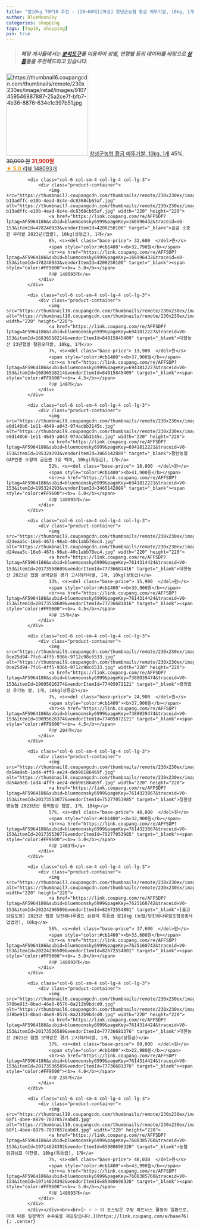 ```yaml
---
title: "쌀10kg TOP10 추천 - [20~60대][여성] 창녕군농협 황금 메뚜기쌀, 10kg, 1개"
author: BlueMoonSky
categories: shopping
tags: [Top10, shopping]
pin: true
---
```


> ##### 해당 게시물에서는 [**분석도구**](https://itemscout.io/)를 이용하여 **성별**, **연령별** 등의 데이터를 바탕으로 [**상품**](https://link.coupang.com/a/baae76)들을 추천해드리고 있습니다.
<div class="container"><div class="row">
            <div class="col-6 col-sm-4 col-lg-4 col-lg-3">
                <div class="product-container">
                    <img src="https://thumbnail6.coupangcdn.com/thumbnails/remote/230x230ex/image/retail/images/9107459546887887-25a2ce7f-bfb7-4b36-8876-634e1c397b51.jpg" alt="https://thumbnail6.coupangcdn.com/thumbnails/remote/230x230ex/image/retail/images/9107459546887887-25a2ce7f-bfb7-4b36-8876-634e1c397b51.jpg" width="220" height="220">
                    <a href="https://link.coupang.com/re/AFFSDP?lptag=AF5964186&subid=bluemoonsky6999&pageKey=587101&traceid=V0-153&itemId=12937929354&vendorItemId=3001893829" target="_blank">창녕군농협 황금 메뚜기쌀, 10kg, 1개</a>
                    45%, <s><del class="base-price"> 30,000  </del>원</s> 
                    <span style="color:#cb1400"><b>31,900원</b></span>
                    <br><a href="https://link.coupang.com/re/AFFSDP?lptag=AF5964186&subid=bluemoonsky6999&pageKey=587101&traceid=V0-153&itemId=12937929354&vendorItemId=3001893829" target="_blank"><span style="color:#FF9600"><b>★ 5.0</b></span>
                    리뷰 148093개</a>
                </div>
            </div>
            
            <div class="col-6 col-sm-4 col-lg-4 col-lg-3">
                <div class="product-container">
                    <img src="https://thumbnail7.coupangcdn.com/thumbnails/remote/230x230ex/image/retail/images/6246016812900553-b13adffc-e10b-4ead-8c4e-dc8368cb65af.jpg" alt="https://thumbnail7.coupangcdn.com/thumbnails/remote/230x230ex/image/retail/images/6246016812900553-b13adffc-e10b-4ead-8c4e-dc8368cb65af.jpg" width="220" height="220">
                    <a href="https://link.coupang.com/re/AFFSDP?lptag=AF5964186&subid=bluemoonsky6999&pageKey=166996432&traceid=V0-153&itemId=478240933&vendorItemId=4200250100" target="_blank">곰곰 소중한 우리쌀 2023년(햅쌀), 10kg(상등급), 1개</a>
                    6%, <s><del class="base-price"> 32,600  </del>원</s> 
                    <span style="color:#cb1400"><b>32,790원</b></span>
                    <br><a href="https://link.coupang.com/re/AFFSDP?lptag=AF5964186&subid=bluemoonsky6999&pageKey=166996432&traceid=V0-153&itemId=478240933&vendorItemId=4200250100" target="_blank"><span style="color:#FF9600"><b>★ 5.0</b></span>
                    리뷰 148093개</a>
                </div>
            </div>
            
            <div class="col-6 col-sm-4 col-lg-4 col-lg-3">
                <div class="product-container">
                    <img src="https://thumbnail10.coupangcdn.com/thumbnails/remote/230x230ex/image/rs_quotation_api/xytt74pn/8ca0952f587045599159814a79990a60.jpg" alt="https://thumbnail10.coupangcdn.com/thumbnails/remote/230x230ex/image/rs_quotation_api/xytt74pn/8ca0952f587045599159814a79990a60.jpg" width="220" height="220">
                    <a href="https://link.coupang.com/re/AFFSDP?lptag=AF5964186&subid=bluemoonsky6999&pageKey=6941812227&traceid=V0-153&itemId=16836518214&vendorItemId=84015845409" target="_blank">대한농산 23년햅쌀 철원오대쌀, 10kg, 1개</a>
                    7%, <s><del class="base-price"> 13,900  </del>원</s> 
                    <span style="color:#cb1400"><b>37,900원</b></span>
                    <br><a href="https://link.coupang.com/re/AFFSDP?lptag=AF5964186&subid=bluemoonsky6999&pageKey=6941812227&traceid=V0-153&itemId=16836518214&vendorItemId=84015845409" target="_blank"><span style="color:#FF9600"><b>★ 4.5</b></span>
                    리뷰 140개</a>
                </div>
            </div>
            
            <div class="col-6 col-sm-4 col-lg-4 col-lg-3">
                <div class="product-container">
                    <img src="https://thumbnail9.coupangcdn.com/thumbnails/remote/230x230ex/image/retail/images/2261335069822115-e0d140b6-1e11-4649-a043-974acbb3145c.jpg" alt="https://thumbnail9.coupangcdn.com/thumbnails/remote/230x230ex/image/retail/images/2261335069822115-e0d140b6-1e11-4649-a043-974acbb3145c.jpg" width="220" height="220">
                    <a href="https://link.coupang.com/re/AFFSDP?lptag=AF5964186&subid=bluemoonsky6999&pageKey=6941812221&traceid=V0-153&itemId=195324293&vendorItemId=3465142889" target="_blank">팔탄농협 GAP인증 수향미 골든퀸 3호 백미, 10kg(특등급), 1개</a>
                    52%, <s><del class="base-price"> 18,800  </del>원</s> 
                    <span style="color:#cb1400"><b>41,900원</b></span>
                    <br><a href="https://link.coupang.com/re/AFFSDP?lptag=AF5964186&subid=bluemoonsky6999&pageKey=6941812221&traceid=V0-153&itemId=195324293&vendorItemId=3465142889" target="_blank"><span style="color:#FF9600"><b>★ 5.0</b></span>
                    리뷰 148093개</a>
                </div>
            </div>
            
            <div class="col-6 col-sm-4 col-lg-4 col-lg-3">
                <div class="product-container">
                    <img src="https://thumbnail9.coupangcdn.com/thumbnails/remote/230x230ex/image/retail/images/8938624302097216-d24eaa5c-16e6-467b-96ab-40c1abb78ec4.jpg" alt="https://thumbnail9.coupangcdn.com/thumbnails/remote/230x230ex/image/retail/images/8938624302097216-d24eaa5c-16e6-467b-96ab-40c1abb78ec4.jpg" width="220" height="220">
                    <a href="https://link.coupang.com/re/AFFSDP?lptag=AF5964186&subid=bluemoonsky6999&pageKey=7614314424&traceid=V0-153&itemId=20173558609&vendorItemId=77736681416" target="_blank">대한농산 2023년 햅쌀 보약같은 경기 고시히카리쌀, 1개, 10kg(상등급)</a>
                    13%, <s><del class="base-price"> 15,900  </del>원</s> 
                    <span style="color:#cb1400"><b>39,900원</b></span>
                    <br><a href="https://link.coupang.com/re/AFFSDP?lptag=AF5964186&subid=bluemoonsky6999&pageKey=7614314424&traceid=V0-153&itemId=20173558609&vendorItemId=77736681416" target="_blank"><span style="color:#FF9600"><b>★ 4.5</b></span>
                    리뷰 15개</a>
                </div>
            </div>
            
            <div class="col-6 col-sm-4 col-lg-4 col-lg-3">
                <div class="product-container">
                    <img src="https://thumbnail9.coupangcdn.com/thumbnails/remote/230x230ex/image/retail/images/27231601460686-0ce25d94-7fc6-4ff5-936b-9712c98c6533.jpg" alt="https://thumbnail9.coupangcdn.com/thumbnails/remote/230x230ex/image/retail/images/27231601460686-0ce25d94-7fc6-4ff5-936b-9712c98c6533.jpg" width="220" height="220">
                    <a href="https://link.coupang.com/re/AFFSDP?lptag=AF5964186&subid=bluemoonsky6999&pageKey=7388039474&traceid=V0-153&itemId=19095626374&vendorItemId=77405072121" target="_blank">왕의밥상 유기농 쌀, 1개, 10kg(상등급)</a>
                    7%, <s><del class="base-price"> 24,900  </del>원</s> 
                    <span style="color:#cb1400"><b>37,900원</b></span>
                    <br><a href="https://link.coupang.com/re/AFFSDP?lptag=AF5964186&subid=bluemoonsky6999&pageKey=7388039474&traceid=V0-153&itemId=19095626374&vendorItemId=77405072121" target="_blank"><span style="color:#FF9600"><b>★ 4.5</b></span>
                    리뷰 204개</a>
                </div>
            </div>
            
            <div class="col-6 col-sm-4 col-lg-4 col-lg-3">
                <div class="product-container">
                    <img src="https://thumbnail8.coupangcdn.com/thumbnails/remote/230x230ex/image/retail/images/1487093053432576-da54a9eb-1ad4-4ff9-ae24-deb90186469f.jpg" alt="https://thumbnail8.coupangcdn.com/thumbnails/remote/230x230ex/image/retail/images/1487093053432576-da54a9eb-1ad4-4ff9-ae24-deb90186469f.jpg" width="220" height="220">
                    <a href="https://link.coupang.com/re/AFFSDP?lptag=AF5964186&subid=bluemoonsky6999&pageKey=7614323867&traceid=V0-153&itemId=20173553077&vendorItemId=75277053985" target="_blank">청원생명농협 2023년산 왕의밥상 햅쌀, 1개, 10kg</a>
                    57%, <s><del class="base-price"> 48,800  </del>원</s> 
                    <span style="color:#cb1400"><b>32,900원</b></span>
                    <br><a href="https://link.coupang.com/re/AFFSDP?lptag=AF5964186&subid=bluemoonsky6999&pageKey=7614323867&traceid=V0-153&itemId=20173553077&vendorItemId=75277053985" target="_blank"><span style="color:#FF9600"><b>★ 5.0</b></span>
                    리뷰 1463개</a>
                </div>
            </div>
            
            <div class="col-6 col-sm-4 col-lg-4 col-lg-3">
                <div class="product-container">
                    <img src="https://thumbnail7.coupangcdn.com/thumbnails/remote/230x230ex/image/vendor_inventory/3eef/8bf35b06b4779269477a872274eda8623f328b35aa5e7129b0e819d1f2c6.jpg" alt="https://thumbnail7.coupangcdn.com/thumbnails/remote/230x230ex/image/vendor_inventory/3eef/8bf35b06b4779269477a872274eda8623f328b35aa5e7129b0e819d1f2c6.jpg" width="220" height="220">
                    <a href="https://link.coupang.com/re/AFFSDP?lptag=AF5964186&subid=bluemoonsky6999&pageKey=7625160742&traceid=V0-153&itemId=20224296509&vendorItemId=82672554801" target="_blank">[출고당일도정] 2023년 햅쌀 당진해나루골드 삼광미 특등급 쌀10kg (농협/당진해나루쌀조합공동사업법인), 10kg</a>
                    56%, <s><del class="base-price"> 37,600  </del>원</s> 
                    <span style="color:#cb1400"><b>33,600원</b></span>
                    <br><a href="https://link.coupang.com/re/AFFSDP?lptag=AF5964186&subid=bluemoonsky6999&pageKey=7625160742&traceid=V0-153&itemId=20224296509&vendorItemId=82672554801" target="_blank"><span style="color:#FF9600"><b>★ 5.0</b></span>
                    리뷰 148093개</a>
                </div>
            </div>
            
            <div class="col-6 col-sm-4 col-lg-4 col-lg-3">
                <div class="product-container">
                    <img src="https://thumbnail6.coupangcdn.com/thumbnails/remote/230x230ex/image/retail/images/1259600757620414-378be913-8bad-46e8-8576-8a212b9bdcd0.jpg" alt="https://thumbnail6.coupangcdn.com/thumbnails/remote/230x230ex/image/retail/images/1259600757620414-378be913-8bad-46e8-8576-8a212b9bdcd0.jpg" width="220" height="220">
                    <a href="https://link.coupang.com/re/AFFSDP?lptag=AF5964186&subid=bluemoonsky6999&pageKey=7614314424&traceid=V0-153&itemId=20173536589&vendorItemId=77736681376" target="_blank">대한농산 2023년 햅쌀 보약같은 경기 고시히카리쌀, 1개, 5kg(상등급)</a>
                    37%, <s><del class="base-price"> 80,000  </del>원</s> 
                    <span style="color:#cb1400"><b>22,980원</b></span>
                    <br><a href="https://link.coupang.com/re/AFFSDP?lptag=AF5964186&subid=bluemoonsky6999&pageKey=7614314424&traceid=V0-153&itemId=20173536589&vendorItemId=77736681376" target="_blank"><span style="color:#FF9600"><b>★ 4.0</b></span>
                    리뷰 235개</a>
                </div>
            </div>
            
            <div class="col-6 col-sm-4 col-lg-4 col-lg-3">
                <div class="product-container">
                    <img src="https://thumbnail10.coupangcdn.com/thumbnails/remote/230x230ex/image/retail/images/2023/05/16/12/7/68b97feb-68f1-4bee-8879-7037857eabdd.jpg" alt="https://thumbnail10.coupangcdn.com/thumbnails/remote/230x230ex/image/retail/images/2023/05/16/12/7/68b97feb-68f1-4bee-8879-7037857eabdd.jpg" width="220" height="220">
                    <a href="https://link.coupang.com/re/AFFSDP?lptag=AF5964186&subid=bluemoonsky6999&pageKey=7608385760&traceid=V0-153&itemId=19714624392&vendorItemId=85980690320" target="_blank">농협 임금님표 이천쌀, 10kg(특등급), 1개</a>
                    7%, <s><del class="base-price"> 48,030  </del>원</s> 
                    <span style="color:#cb1400"><b>43,990원</b></span>
                    <br><a href="https://link.coupang.com/re/AFFSDP?lptag=AF5964186&subid=bluemoonsky6999&pageKey=7608385760&traceid=V0-153&itemId=19714624392&vendorItemId=85980690320" target="_blank"><span style="color:#FF9600"><b>★ 5.0</b></span>
                    리뷰 148093개</a>
                </div>
            </div>
            </div></div><br><br>[💦 💦 💦 이 포스팅은 쿠팡 파트너스 활동의 일환으로, 이에 따른 일정액의 수수료를 제공받습니다.](https://link.coupang.com/a/baae76){: .center}